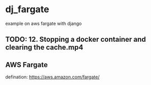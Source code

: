 # dj_fargate
example on aws fargate with django


## TODO: 12. Stopping a docker container and clearing the cache.mp4

## AWS Fargate

defination: https://aws.amazon.com/fargate/
